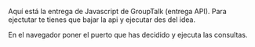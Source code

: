 Aquí está la entrega de Javascript de GroupTalk (entrega API). Para ejectutar te tienes que
bajar la api y ejecutar des del idea. 

En el navegador poner el puerto que has decidido y ejecuta las consultas. 
